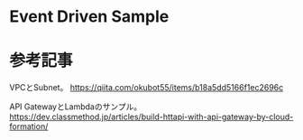 # Event Driven Sample

# 参考記事
VPCとSubnet。
https://qiita.com/okubot55/items/b18a5dd5166f1ec2696c

API GatewayとLambdaのサンプル。
https://dev.classmethod.jp/articles/build-httapi-with-api-gateway-by-cloud-formation/